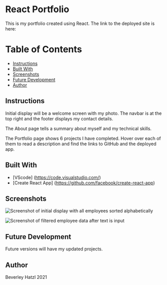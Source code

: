# React Portfolio

This is my portfolio created using React.
The link to the deployed site is here: 

# Table of Contents
* [Instructions](#instructions)
* [Built With](#built-with)
* [Screenshots](#screenshots)
* [Future Development](#future-development)
* [Author](#author)

## Instructions
<p>Initial display will be a welcome screen with my photo. The navbar is at the top right and the footer displays my contact details.</p>
<p>The About page tells a summary about myself and my technical skills.</p>
<p>The Portfolio page shows 6 projects I have completed. Hover over each of them to read a description and find the links to GitHub and the deployed app.</p>

## Built With

* [VScode] (https://code.visualstudio.com/) 
* [Create React App] (https://github.com/facebook/create-react-app)

## Screenshots

![Screenshot of initial display with all employees sorted alphabetically](./public/images/image1.JPG)

![Screenshot of filtered employee data after text is input](./public/images/image2.JPG)

## Future Development
<p>Future versions will have my updated projects.</p>

## Author
Beverley Hatzl 2021
